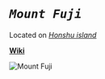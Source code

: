 # *`Mount Fuji`*

Located on  [*Honshu island*](https://en.wikipedia.org/wiki/Honshu)

[**Wiki**](https://en.wikipedia.org/wiki/Mount_Fuji)

![*Mount Fuji*](https://secure.i.telegraph.co.uk/multimedia/archive/02551/fuji_2551323b.jpg)
